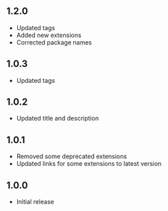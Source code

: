 ## 1.2.0

- Updated tags
- Added new extensions
- Corrected package names

## 1.0.3

- Updated tags

## 1.0.2

- Updated title and description

## 1.0.1

- Removed some deprecated extensions
- Updated links for some extensions to latest version

## 1.0.0

- Initial release
